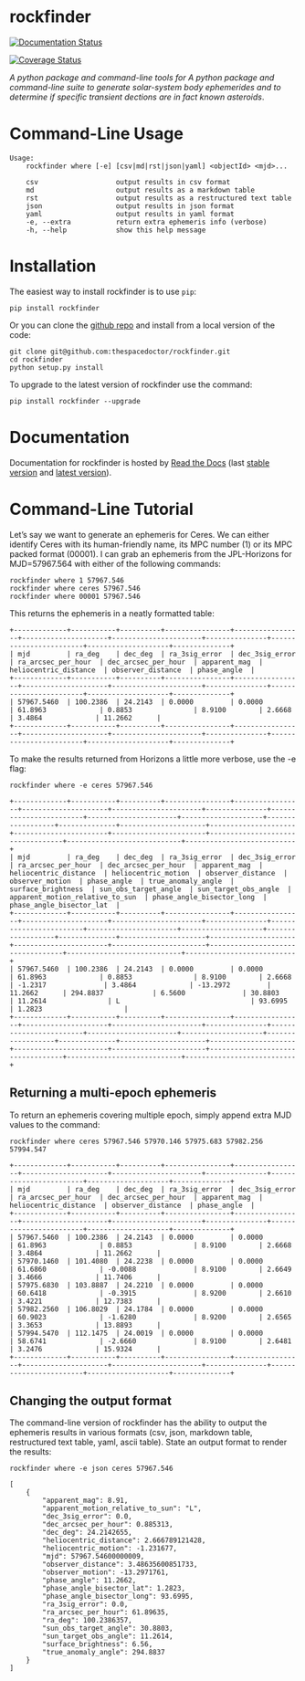 rockfinder
==========

[![Documentation Status](https://readthedocs.org/projects/rockfinder/badge/)](http://rockfinder.readthedocs.io/en/latest/?badge)

[![Coverage Status](https://cdn.rawgit.com/thespacedoctor/rockfinder/master/coverage.svg)](https://cdn.rawgit.com/thespacedoctor/rockfinder/master/htmlcov/index.html)

*A python package and command-line tools for A python package and command-line suite to generate solar-system body ephemerides and to determine if specific transient dections are in fact known asteroids*.

Command-Line Usage
==================

``` sourceCode
Usage:
    rockfinder where [-e] [csv|md|rst|json|yaml] <objectId> <mjd>...

    csv                   output results in csv format
    md                    output results as a markdown table
    rst                   output results as a restructured text table
    json                  output results in json format
    yaml                  output results in yaml format
    -e, --extra           return extra ephemeris info (verbose)
    -h, --help            show this help message
```

Installation
============

The easiest way to install rockfinder is to use `pip`:

``` sourceCode
pip install rockfinder
```

Or you can clone the [github repo](https://github.com/thespacedoctor/rockfinder) and install from a local version of the code:

``` sourceCode
git clone git@github.com:thespacedoctor/rockfinder.git
cd rockfinder
python setup.py install
```

To upgrade to the latest version of rockfinder use the command:

``` sourceCode
pip install rockfinder --upgrade
```

Documentation
=============

Documentation for rockfinder is hosted by [Read the Docs](http://rockfinder.readthedocs.org/en/stable/) (last [stable version](http://rockfinder.readthedocs.org/en/stable/) and [latest version](http://rockfinder.readthedocs.org/en/latest/)).

Command-Line Tutorial
=====================

Let’s say we want to generate an ephemeris for Ceres. We can either identify Ceres with its human-friendly name, its MPC number (1) or its MPC packed format (00001). I can grab an ephemeris from the JPL-Horizons for MJD=57967.564 with either of the following commands:

``` sourceCode
rockfinder where 1 57967.546
rockfinder where ceres 57967.546
rockfinder where 00001 57967.546
```

This returns the ephemeris in a neatly formatted table:

``` sourceCode
+-------------+-----------+----------+----------------+-----------------+---------------------+----------------------+---------------+------------------------+--------------------+--------------+
| mjd         | ra_deg    | dec_deg  | ra_3sig_error  | dec_3sig_error  | ra_arcsec_per_hour  | dec_arcsec_per_hour  | apparent_mag  | heliocentric_distance  | observer_distance  | phase_angle  |
+-------------+-----------+----------+----------------+-----------------+---------------------+----------------------+---------------+------------------------+--------------------+--------------+
| 57967.5460  | 100.2386  | 24.2143  | 0.0000         | 0.0000          | 61.8963             | 0.8853               | 8.9100        | 2.6668                 | 3.4864             | 11.2662      |
+-------------+-----------+----------+----------------+-----------------+---------------------+----------------------+---------------+------------------------+--------------------+--------------+ 
```

To make the results returned from Horizons a little more verbose, use the -e flag:

``` sourceCode
rockfinder where -e ceres 57967.546
```

``` sourceCode
+-------------+-----------+----------+----------------+-----------------+---------------------+----------------------+---------------+------------------------+----------------------+--------------------+------------------+--------------+---------------------+---------------------+-----------------------+-----------------------+----------------------------------+----------------------------+---------------------------+
| mjd         | ra_deg    | dec_deg  | ra_3sig_error  | dec_3sig_error  | ra_arcsec_per_hour  | dec_arcsec_per_hour  | apparent_mag  | heliocentric_distance  | heliocentric_motion  | observer_distance  | observer_motion  | phase_angle  | true_anomaly_angle  | surface_brightness  | sun_obs_target_angle  | sun_target_obs_angle  | apparent_motion_relative_to_sun  | phase_angle_bisector_long  | phase_angle_bisector_lat  |
+-------------+-----------+----------+----------------+-----------------+---------------------+----------------------+---------------+------------------------+----------------------+--------------------+------------------+--------------+---------------------+---------------------+-----------------------+-----------------------+----------------------------------+----------------------------+---------------------------+
| 57967.5460  | 100.2386  | 24.2143  | 0.0000         | 0.0000          | 61.8963             | 0.8853               | 8.9100        | 2.6668                 | -1.2317              | 3.4864             | -13.2972         | 11.2662      | 294.8837            | 6.5600              | 30.8803               | 11.2614               | L                                | 93.6995                    | 1.2823                    |
+-------------+-----------+----------+----------------+-----------------+---------------------+----------------------+---------------+------------------------+----------------------+--------------------+------------------+--------------+---------------------+---------------------+-----------------------+-----------------------+----------------------------------+----------------------------+---------------------------+
```

Returning a multi-epoch ephemeris
---------------------------------

To return an ephemeris covering multiple epoch, simply append extra MJD values to the command:

``` sourceCode
rockfinder where ceres 57967.546 57970.146 57975.683 57982.256 57994.547
```

``` sourceCode
+-------------+-----------+----------+----------------+-----------------+---------------------+----------------------+---------------+------------------------+--------------------+--------------+
| mjd         | ra_deg    | dec_deg  | ra_3sig_error  | dec_3sig_error  | ra_arcsec_per_hour  | dec_arcsec_per_hour  | apparent_mag  | heliocentric_distance  | observer_distance  | phase_angle  |
+-------------+-----------+----------+----------------+-----------------+---------------------+----------------------+---------------+------------------------+--------------------+--------------+
| 57967.5460  | 100.2386  | 24.2143  | 0.0000         | 0.0000          | 61.8963             | 0.8853               | 8.9100        | 2.6668                 | 3.4864             | 11.2662      |
| 57970.1460  | 101.4080  | 24.2238  | 0.0000         | 0.0000          | 61.6860             | -0.0088              | 8.9100        | 2.6649                 | 3.4666             | 11.7406      |
| 57975.6830  | 103.8887  | 24.2210  | 0.0000         | 0.0000          | 60.6418             | -0.3915              | 8.9200        | 2.6610                 | 3.4221             | 12.7383      |
| 57982.2560  | 106.8029  | 24.1784  | 0.0000         | 0.0000          | 60.9023             | -1.6280              | 8.9200        | 2.6565                 | 3.3653             | 13.8893      |
| 57994.5470  | 112.1475  | 24.0019  | 0.0000         | 0.0000          | 58.6741             | -2.6660              | 8.9100        | 2.6481                 | 3.2476             | 15.9324      |
+-------------+-----------+----------+----------------+-----------------+---------------------+----------------------+---------------+------------------------+--------------------+--------------+
```

Changing the output format
--------------------------

The command-line version of rockfinder has the ability to output the ephemeris results in various formats (csv, json, markdown table, restructured text table, yaml, ascii table). State an output format to render the results:

``` sourceCode
rockfinder where -e json ceres 57967.546
```

``` sourceCode
[
    {
        "apparent_mag": 8.91,
        "apparent_motion_relative_to_sun": "L",
        "dec_3sig_error": 0.0,
        "dec_arcsec_per_hour": 0.885313,
        "dec_deg": 24.2142655,
        "heliocentric_distance": 2.666789121428,
        "heliocentric_motion": -1.231677,
        "mjd": 57967.54600000009,
        "observer_distance": 3.48635600851733,
        "observer_motion": -13.2971761,
        "phase_angle": 11.2662,
        "phase_angle_bisector_lat": 1.2823,
        "phase_angle_bisector_long": 93.6995,
        "ra_3sig_error": 0.0,
        "ra_arcsec_per_hour": 61.89635,
        "ra_deg": 100.2386357,
        "sun_obs_target_angle": 30.8803,
        "sun_target_obs_angle": 11.2614,
        "surface_brightness": 6.56,
        "true_anomaly_angle": 294.8837
    }
]
```
